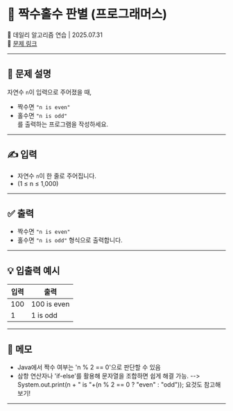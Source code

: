 # 📘 짝수홀수 판별 (프로그래머스)

📅 데일리 알고리즘 연습 | 2025.07.31  
🔗 [문제 링크](https://school.programmers.co.kr/learn/courses/30/lessons/181944)

---

## 📌 문제 설명

자연수 `n`이 입력으로 주어졌을 때,  
- 짝수면 `"n is even"`  
- 홀수면 `"n is odd"`  
를 출력하는 프로그램을 작성하세요.

---

## ✍️ 입력

- 자연수 `n`이 한 줄로 주어집니다.  
- (1 ≤ n ≤ 1,000)

---

## ✅ 출력

- 짝수면 `"n is even"`  
- 홀수면 `"n is odd"` 형식으로 출력합니다.

---

## 💡 입출력 예시

| 입력 | 출력         |
|------|--------------|
| 100  | 100 is even  |
| 1    | 1 is odd     |

---

## 📝 메모

- Java에서 짝수 여부는 'n % 2 == 0'으로 판단할 수 있음
- 삼항 연산자나 'if-else'를 활용해 문자열을 조합하면 쉽게 해결 가능.
  --> System.out.print(n + " is "+(n % 2 == 0 ? "even" : "odd")); 요것도 참고해보기!

---